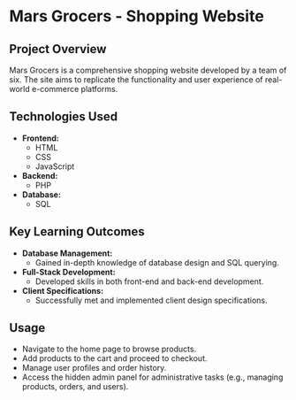 # Mars Grocers - Shopping Website

## Project Overview

Mars Grocers is a comprehensive shopping website developed by a team of six. The site aims to replicate the functionality and user experience of real-world e-commerce platforms.

## Technologies Used

- **Frontend:**
  - HTML
  - CSS
  - JavaScript
- **Backend:**
  - PHP
- **Database:**
  - SQL

## Key Learning Outcomes

- **Database Management:**
  - Gained in-depth knowledge of database design and SQL querying.
- **Full-Stack Development:**
  - Developed skills in both front-end and back-end development.
- **Client Specifications:**
  - Successfully met and implemented client design specifications.

## Usage

- Navigate to the home page to browse products.
- Add products to the cart and proceed to checkout.
- Manage user profiles and order history.
- Access the hidden admin panel for administrative tasks (e.g., managing products, orders, and users).
